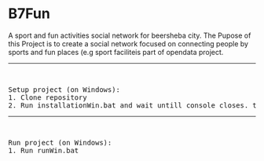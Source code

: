 # B7Fun
A sport and fun activities social network for beersheba city.
The Pupose of this Project is to create a social network focused on connecting people by sports and fun places (e.g sport faciliteis
part of opendata project.

<hr/>
<br/>
<pre>
Setup project (on Windows):  
1. Clone repository  
2. Run installationWin.bat and wait untill console closes. then run project  
</pre>

<hr/>
<br/>
<pre>
Run project (on Windows):  
1. Run runWin.bat  
</pre>

